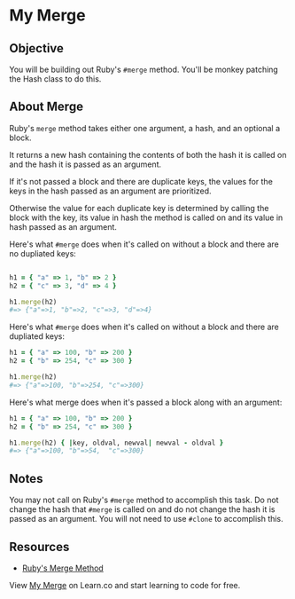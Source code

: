 

# My Merge

## Objective

You will be building out Ruby's `#merge` method. You'll be monkey patching the Hash class to do this.

## About Merge

Ruby's `merge` method takes either one argument, a hash, and an optional a block.

It returns a new hash containing the contents of both the hash it is called on and the hash it is passed as an argument.

If it's not passed a block and there are duplicate keys, the values for the keys in the hash passed as an argument are prioritized.

Otherwise the value for each duplicate key is determined by calling the block with the key, its value in hash the method is called on and its value in hash passed as an argument.

Here's what `#merge` does when it's called on without a block and there are no dupliated keys:

```ruby

h1 = { "a" => 1, "b" => 2 }
h2 = { "c" => 3, "d" => 4 }

h1.merge(h2)
#=> {"a"=>1, "b"=>2, "c"=>3, "d"=>4}
```

Here's what `#merge` does when it's called on without a block and there are dupliated keys:

```ruby
h1 = { "a" => 100, "b" => 200 }
h2 = { "b" => 254, "c" => 300 }

h1.merge(h2)
#=> {"a"=>100, "b"=>254, "c"=>300}
```

Here's what merge does when it's passed a block along with an argument:

```ruby
h1 = { "a" => 100, "b" => 200 }
h2 = { "b" => 254, "c" => 300 }

h1.merge(h2) { |key, oldval, newval| newval - oldval }
#=> {"a"=>100, "b"=>54,  "c"=>300}
```

## Notes

You may not call on Ruby's `#merge` method to accomplish this task. Do not change the hash that `#merge` is called on and do not change the hash it is passed as an argument. You will not need to use `#clone` to accomplish this.

## Resources

* [Ruby's Merge Method](http://ruby-doc.org/core-2.1.5/Hash.html#method-i-merge)

<p data-visibility='hidden'>View <a href='https://learn.co/lessons/my-merge' title='My Merge'>My Merge</a> on Learn.co and start learning to code for free.</p>
